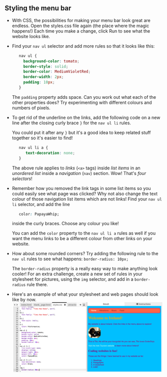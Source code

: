 ## Styling the menu bar

- With CSS, the possibilities for making your menu bar look great are endless. Open the styles.css file again \(the place where the magic happens!\) Each time you make a change, click Run to see what the website looks like.

- Find your `nav ul` selector and add more rules so that it looks like this:
   ```css
      nav ul {
        background-color: tomato;
        border-style: solid;
        border-color: MediumVioletRed;
        border-width: 2px;
        padding: 10px;
      }
   ```
  The `padding` property adds space. Can you work out what each of the other properties does? Try experimenting with different colours and numbers of pixels. 

- To get rid of the underline on the links, add the following code on a new line after the closing curly brace `}` for the `nav ul li` rules.

  You could put it after any `}` but it's a good idea to keep related stuff together so it's easier to find!
   ```css
      nav ul li a {
         text-decoration: none;
      }
   ```
   
   The above rule applies to _links_ \(`<a>` tags\) inside _list items_ in an _unordered list_ inside a _navigation_ \(`nav`\) section. Wow! That's _four selectors_!

- Remember how you removed the link tags in some list items so you could easily see what page was clicked? Why not also change the text colour of those navigation list items which are not links! Find your `nav ul li` selector, and add the line 
   ```css
      color: PapayaWhip;
   ```
   inside the curly braces. Choose any colour you like! 
  
  You can add the `color` property to the `nav ul li a` rules as well if you want the menu links to be a different colour from other links on your website.

- How about some rounded corners? Try adding the following rule to the `nav ul` rules to see what happens: `border-radius: 10px;`
  
  The `border-radius` property is a really easy way to make anything look cooler! For an extra challenge, create a new set of rules in your stylesheet for pictures, using the `img` selector, and add in a `border-radius` rule there.  

- Here's an example of what your stylesheet and web pages should look like by now. ![](images/MenuBarFullStyles.png)
